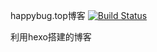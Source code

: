 happybug.top博客 [![Build Status](https://www.travis-ci.org/MichaelGong/michaelgong.github.com.svg?branch=hexo)](https://www.travis-ci.org/MichaelGong/michaelgong.github.com)

利用hexo搭建的博客